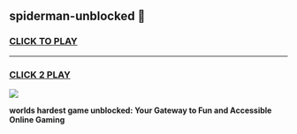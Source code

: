 
## spiderman-unblocked 👋
<h3>
<a href="https://premium.freeplayer.one?title=spiderman-unblocked&ref=14F">CLICK TO PLAY</a></h3>
<hr>

<h3>
<a href="https://premium.freeplayer.one?title=spiderman-unblocked&ref=14F">CLICK 2 PLAY</a>
  
</h3>

<a href="https://premium.freeplayer.one?title=spiderman-unblocked&ref=12F/"><img src="https://clearcache.store/games.png"></a>


**worlds hardest game unblocked: Your Gateway to Fun and Accessible Online Gaming**
